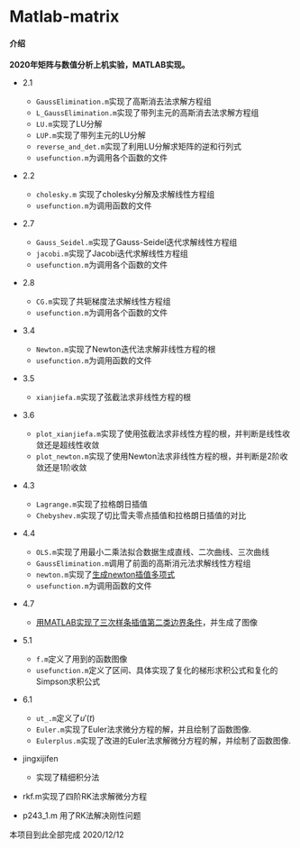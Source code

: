 # Matlab-matrix

#### 介绍
**2020年矩阵与数值分析上机实验，MATLAB实现。**

* 2.1 
  * `GaussElimination.m`实现了高斯消去法求解方程组
  * `L_GaussElimination.m`实现了带列主元的高斯消去法求解方程组
  * `LU.m`实现了LU分解
  * `LUP.m`实现了带列主元的LU分解
  * `reverse_and_det.m`实现了利用LU分解求矩阵的逆和行列式
  * `usefunction.m`为调用各个函数的文件
* 2.2
  * `cholesky.m` 实现了cholesky分解及求解线性方程组
  * `usefunction.m`为调用函数的文件
* 2.7
  * `Gauss_Seidel.m`实现了Gauss-Seidel迭代求解线性方程组
  * `jacobi.m`实现了Jacobi迭代求解线性方程组
  * `usefunction.m`为调用各个函数的文件
* 2.8
  * `CG.m`实现了共轭梯度法求解线性方程组
  * `usefunction.m`为调用各个函数的文件
* 3.4
  * `Newton.m`实现了Newton迭代法求解非线性方程的根
  * `usefunction.m`为调用函数的文件
* 3.5
  * `xianjiefa.m`实现了弦截法求非线性方程的根
* 3.6
  * `plot_xianjiefa.m`实现了使用弦截法求非线性方程的根，并判断是线性收敛还是超线性收敛
  * `plot_newton.m`实现了使用Newton法求非线性方程的根，并判断是2阶收敛还是1阶收敛
* 4.3
  * `Lagrange.m`实现了拉格朗日插值
  * `Chebyshev.m`实现了切比雪夫零点插值和拉格朗日插值的对比
* 4.4
  * `OLS.m`实现了用最小二乘法拟合数据生成直线、二次曲线、三次曲线
  * `GaussElimination.m`调用了前面的高斯消元法求解线性方程组
  * `newton.m`实现了[生成newton插值多项式](https://blog.csdn.net/seamanj/article/details/37562791)
  * `usefunction.m`为调用函数的文件
* 4.7
  * [用MATLAB实现了三次样条插值第二类边界条件](https://blog.csdn.net/cugautozp/article/details/107068452)，并生成了图像
* 5.1
  * `f.m`定义了用到的函数图像
  * `usefunction.m`定义了区间、具体实现了复化的梯形求积公式和复化的Simpson求积公式
* 6.1
  * `ut_.m`定义了$u'(t)$
  * `Euler.m`实现了Euler法求微分方程的解，并且绘制了函数图像.
  * `Eulerplus.m`实现了改进的Euler法求解微分方程的解，并绘制了函数图像.

* jingxijifen
  * 实现了精细积分法

* rkf.m实现了四阶RK法求解微分方程
* p243_1.m 用了RK法解决刚性问题

本项目到此全部完成 2020/12/12